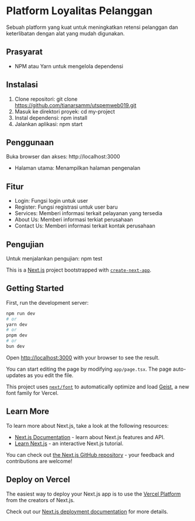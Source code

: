 # Platform Loyalitas Pelanggan
Sebuah platform yang kuat untuk meningkatkan retensi pelanggan dan keterlibatan dengan alat yang mudah digunakan.

## Prasyarat
- NPM atau Yarn untuk mengelola dependensi

## Instalasi
1. Clone repositori:
   git clone https://github.com/tianarsamm/utspemweb019.git
2. Masuk ke direktori proyek:
   cd my-project
3. Instal dependensi:
   npm install
5. Jalankan aplikasi:
   npm start

## Penggunaan
Buka browser dan akses:
http://localhost:3000

- Halaman utama: Menampilkan halaman pengenalan

## Fitur
- Login: Fungsi login untuk user
- Register: Fungsi registrasi untuk user baru
- Services: Memberi informasi terkait pelayanan yang tersedia
- About Us: Memberi informasi terkiat perusahaan
- Contact Us: Memberi informasi terkait kontak perusahaan

## Pengujian
Untuk menjalankan pengujian:
npm test






































This is a [Next.js](https://nextjs.org) project bootstrapped with [`create-next-app`](https://nextjs.org/docs/app/api-reference/cli/create-next-app).

## Getting Started

First, run the development server:

```bash
npm run dev
# or
yarn dev
# or
pnpm dev
# or
bun dev
```

Open [http://localhost:3000](http://localhost:3000) with your browser to see the result.

You can start editing the page by modifying `app/page.tsx`. The page auto-updates as you edit the file.

This project uses [`next/font`](https://nextjs.org/docs/app/building-your-application/optimizing/fonts) to automatically optimize and load [Geist](https://vercel.com/font), a new font family for Vercel.

## Learn More

To learn more about Next.js, take a look at the following resources:

- [Next.js Documentation](https://nextjs.org/docs) - learn about Next.js features and API.
- [Learn Next.js](https://nextjs.org/learn) - an interactive Next.js tutorial.

You can check out [the Next.js GitHub repository](https://github.com/vercel/next.js) - your feedback and contributions are welcome!

## Deploy on Vercel

The easiest way to deploy your Next.js app is to use the [Vercel Platform](https://vercel.com/new?utm_medium=default-template&filter=next.js&utm_source=create-next-app&utm_campaign=create-next-app-readme) from the creators of Next.js.

Check out our [Next.js deployment documentation](https://nextjs.org/docs/app/building-your-application/deploying) for more details.
